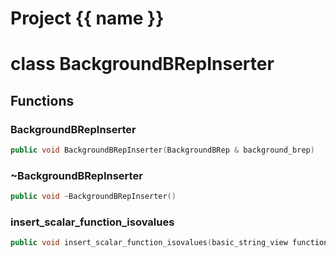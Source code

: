 <script setup>
import {useRoute} from 'vitepress'
const {path} = useRoute()
const tokens = path.split('/')
const words = tokens[2].split('-');
for (let i = 0; i < words.length; i++) {
    words[i] = words[i].charAt(0).toUpperCase() + words[i].slice(1);
    words[i] = words[i].replace('geode', 'Geode')
}
const name = words.join('-');
</script>
# Project {{ name }}

# class BackgroundBRepInserter


## Functions

### BackgroundBRepInserter

```cpp
public void BackgroundBRepInserter(BackgroundBRep & background_brep)
```


### ~BackgroundBRepInserter

```cpp
public void ~BackgroundBRepInserter()
```


### insert_scalar_function_isovalues

```cpp
public void insert_scalar_function_isovalues(basic_string_view function_name, Span isovalues)
```




